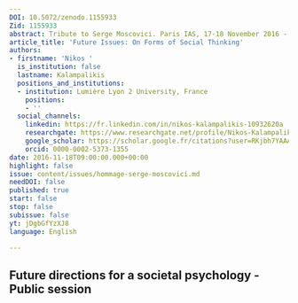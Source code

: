 ```yaml
---
DOI: 10.5072/zenodo.1155933
Zid: 1155933
abstract: Tribute to Serge Moscovici. Paris IAS, 17-18 November 2016 - Session 8
article_title: 'Future Issues: On Forms of Social Thinking'
authors:
- firstname: 'Nikos '
  is_institution: false
  lastname: Kalampalikis
  positions_and_institutions:
  - institution: Lumière Lyon 2 University, France
    positions:
    - ''
  social_channels:
    linkedin: https://fr.linkedin.com/in/nikos-kalampalikis-10932620a
    researchgate: https://www.researchgate.net/profile/Nikos-Kalampalikis
    google_scholar: https://scholar.google.fr/citations?user=RKjbh7YAAAAJ&hl=fr
    orcid: 0000-0002-5373-1355
date: 2016-11-18T09:00:00.000+00:00
highlight: false
issue: content/issues/hommage-serge-moscovici.md
needDOI: false
published: true
start: false
stop: false
subissue: false
yt: jDgbGfYzXJ8
language: English

---
```

## Future directions for a societal psychology - Public session

<Youtube yt="jDgbGfYzXJ8" caption="Future issues On forms of social thinking"></Youtube>